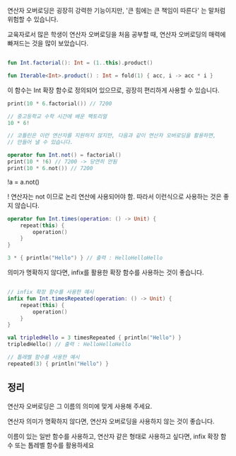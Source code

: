 
연산자 오버로딩은 굉장히 강력한 기능이지만, '큰 힘에는 큰 책임이 따른다' 는 말처럼 위험할 수 있습니다.

교육자로서 많은 학생이 연산자 오버로딩을 처음 공부할 때, 연산자 오버로딩의 매력에 빠져드는 것을 많이 보았습니다.

```kotlin

fun Int.factorial(): Int = (1..this).product()

fun Iterable<Int>.product() : Int = fold(1) { acc, i -> acc * i }

```

이 함수는 Int 확장 함수로 정의되어 있으므로, 굉장히 편리하게 사용할 수 있습니다.

```kotlin
print(10 * 6.factorial()) // 7200
```

```kotlin
// 중고등학교 수학 시간에 배운 팩토리얼
10 * 6!

// 코틀린은 이런 연산자를 지원하지 않지만, 다음과 같이 연산자 오버로딩을 활용하면,
// 만들어 낼 수 있습니다.

operator fun Int.not() = factorial()
print(10 * !6) // 7200 -> 당연히 안됨
print(10 * 6.not()) // 7200
```

!a = a.not()

! 연산자는 not 이므로 논리 연산에 사용되어야 함. 따라서 이런식으로 사용하는 것은 좋지 않습니다.

```kotlin
operator fun Int.times(operation: () -> Unit) {
    repeat(this) {
        operation()
    }
}

3 * { println("Hello") } // 출력 : HelloHelloHello
```

의미가 명확하지 않다면, infix를 활용한 확장 함수를 사용하는 것이 좋습니다.

```kotlin

// infix 확장 함수를 사용한 예시
infix fun Int.timesRepeated(operation: () -> Unit) {
    repeat(this) {
        operation()
    }
}

val tripledHello = 3 timesRepeated { println("Hello") }
tripledHello() // 출력 : HelloHelloHello

// 톱레벨 함수를 사용한 예시
repeated(3) { println("Hello") }

```

## 정리

연산자 오버로딩은 그 이름의 의미에 맞게 사용해 주세요.

연산자 의미가 명확하지 않다면, 연산자 오버로딩을 사용하지 않는 것이 좋습니다.

이름이 있는 일반 함수를 사용하고, 연산자 같은 형태로 사용하고 싶다면,
infix 확장 함수 또는 톱레벨 함수를 활용하세요


